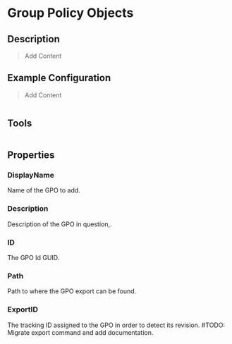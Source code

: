 # Group Policy Objects

## Description

> Add Content

## Example Configuration

> Add Content

```json

```

## Tools

```powershell

```

## Properties

### DisplayName

Name of the GPO to add.

### Description

Description of the GPO in question,.

### ID

The GPO Id GUID.

### Path

Path to where the GPO export can be found.

### ExportID

The tracking ID assigned to the GPO in order to detect its revision.
#TODO: Migrate export command and add documentation.
